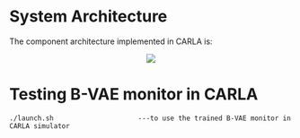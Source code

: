# System Architecture

The component architecture implemented in CARLA is:

<p align="center">
   <img src="https://github.com/scope-lab-vu/Beta-VAE-OOD-Detector/blob/main/figures/Carla-block-diagram.png" align="center" >
</p>

# Testing B-VAE monitor in CARLA

```
./launch.sh                     ---to use the trained B-VAE monitor in CARLA simulator

```
